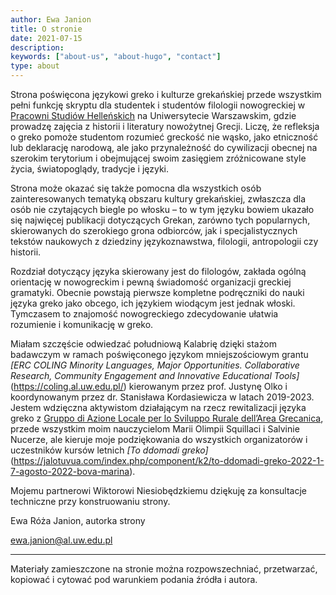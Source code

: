 ```yaml
---
author: Ewa Janion
title: O stronie
date: 2021-07-15
description:
keywords: ["about-us", "about-hugo", "contact"]
type: about
---
```


Strona poświęcona językowi greko i kulturze grekańskiej przede wszystkim pełni funkcję skryptu dla studentek i studentów filologii nowogreckiej w [Pracowni Studiów Helleńskich](http://al.uw.edu.pl/psh/) na Uniwersytecie Warszawskim, gdzie prowadzę zajęcia z historii i literatury nowożytnej Grecji. Liczę, że refleksja o greko pomoże studentom rozumieć greckość nie wąsko, jako etniczność lub deklarację narodową, ale jako przynależność do cywilizacji obecnej na szerokim terytorium i obejmującej swoim zasięgiem zróżnicowane style życia, światopoglądy, tradycje i języki. 

Strona może okazać się także pomocna dla wszystkich osób zainteresowanych tematyką obszaru kultury grekańskiej, zwłaszcza dla osób nie czytających biegle po włosku – to w tym języku bowiem ukazało się najwięcej publikacji dotyczących Grekan, zarówno tych popularnych, skierowanych do szerokiego grona odbiorców, jak i specjalistycznych tekstów naukowych z dziedziny językoznawstwa, filologii, antropologii czy historii.

Rozdział dotyczący języka skierowany jest do filologów, zakłada ogólną orientację w nowogreckim i pewną świadomość organizacji greckiej gramatyki. Obecnie powstają pierwsze kompletne podręczniki do nauki języka greko jako obcego, ich językiem wiodącym jest jednak włoski. Tymczasem to znajomość nowogreckiego zdecydowanie ułatwia rozumienie i komunikację w greko.  

Miałam szczęście odwiedzać południową Kalabrię dzięki stażom badawczym w ramach poświęconego językom mniejszościowym grantu *[ERC COLING Minority Languages, Major Opportunities. Collaborative Research, Community Engagement and Innovative Educational Tools]*(https://coling.al.uw.edu.pl/) kierowanym przez prof. Justynę Olko i koordynowanym przez dr. Stanisława Kordasiewicza w latach 2019-2023.  Jestem wdzięczna aktywistom działającym na rzecz rewitalizacji języka greko z [Gruppo di Azione Locale per lo Sviluppo Rurale dell’Area Grecanica](http://www.galareagrecanica.it/), przede wszystkim moim nauczycielom Marii Olimpii Squillaci i Salvinie Nucerze, ale kieruje moje podziękowania do wszystkich organizatorów i uczestników kursów letnich *[To ddomadi greko]*(https://jalotuvua.com/index.php/component/k2/to-ddomadi-greko-2022-1-7-agosto-2022-bova-marina).  

Mojemu partnerowi Wiktorowi Niesiobędzkiemu dziękuję za konsultacje techniczne przy konstruowaniu strony.  

Ewa Róża Janion, autorka strony

ewa.janion@al.uw.edu.pl

--- 

Materiały zamieszczone na stronie można rozpowszechniać, przetwarzać, kopiować i cytować pod warunkiem podania źródła i autora. 
